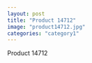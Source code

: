 ```yaml
---
layout: post
title: "Product 14712"
image: "product14712.jpg"
categories: "category1"
---
```

Product 14712
